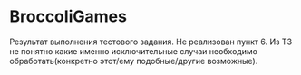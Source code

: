 # BroccoliGames

Результат выполнения тестового задания.
Не реализован пункт 6. Из ТЗ не понятно какие именно исключительные случаи необходимо обработать(конкретно этот/ему подобные/другие возможные).
